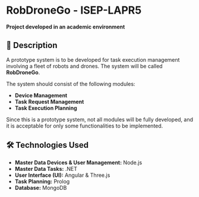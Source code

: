 # RobDroneGo - ISEP-LAPR5

**Project developed in an academic environment**

## 📘 Description

A prototype system is to be developed for task execution management involving a fleet of robots and drones. The system will be called **RobDroneGo**.

The system should consist of the following modules:

- **Device Management**
- **Task Request Management**
- **Task Execution Planning**

Since this is a prototype system, not all modules will be fully developed, and it is acceptable for only some functionalities to be implemented.

## 🛠️ Technologies Used

- **Master Data Devices & User Management:** Node.js  
- **Master Data Tasks:** .NET  
- **User Interface (UI):** Angular & Three.js  
- **Task Planning:** Prolog  
- **Database:** MongoDB

